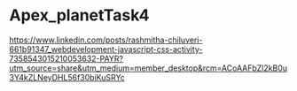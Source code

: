 # Apex_planetTask4
https://www.linkedin.com/posts/rashmitha-chiluveri-661b91347_webdevelopment-javascript-css-activity-7358543015210053632-PAYR?utm_source=share&utm_medium=member_desktop&rcm=ACoAAFbZl2kB0u3Y4kZLNeyDHL56f30biKuSRYc
